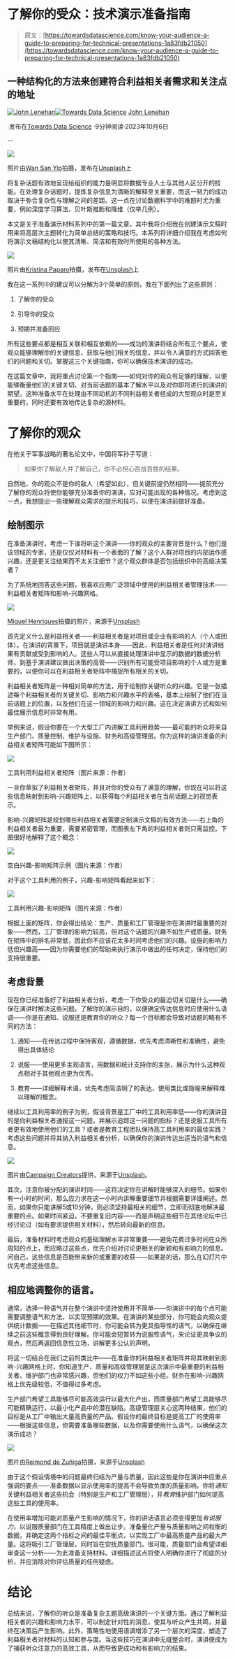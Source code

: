 # 了解你的受众：技术演示准备指南

> 原文：[https://towardsdatascience.com/know-your-audience-a-guide-to-preparing-for-technical-presentations-1a83fdb21050](https://towardsdatascience.com/know-your-audience-a-guide-to-preparing-for-technical-presentations-1a83fdb21050)

## 一种结构化的方法来创建符合利益相关者需求和关注点的地址

[](https://medium.com/@john_lenehan?source=post_page-----1a83fdb21050--------------------------------)[![John Lenehan](../Images/addeeb0bacca7ddec928aa12c2a4fc53.png)](https://medium.com/@john_lenehan?source=post_page-----1a83fdb21050--------------------------------)[](https://towardsdatascience.com/?source=post_page-----1a83fdb21050--------------------------------)[![Towards Data Science](../Images/a6ff2676ffcc0c7aad8aaf1d79379785.png)](https://towardsdatascience.com/?source=post_page-----1a83fdb21050--------------------------------) [John Lenehan](https://medium.com/@john_lenehan?source=post_page-----1a83fdb21050--------------------------------)

·发布在[Towards Data Science](https://towardsdatascience.com/?source=post_page-----1a83fdb21050--------------------------------) ·9分钟阅读·2023年10月6日

--

![](../Images/6b0cce8849cd40f4e0bcdb4e3581ed18.png)

照片由[Wan San Yip](https://unsplash.com/@wansan_99?utm_source=medium&utm_medium=referral)拍摄，发布在[Unsplash](https://unsplash.com/?utm_source=medium&utm_medium=referral)上

将复杂话题有效地呈现给组织的能力是明显将数据专业人士与其他人区分开的技能。在处理复杂话题时，提炼复杂信息为清晰的解释至关重要，而这一努力的成功取决于弥合复杂性与理解之间的差距。这一点在讨论数据科学中的难题时尤为重要，例如深度学习算法、贝叶斯推断和降维（仅举几例）。

本文是关于准备演示材料系列中的第一篇文章，其中我将介绍我在创建演示文稿时用来将高层次主题转化为简单总结的策略和技巧。本系列将详细介绍我在考虑如何将演示文稿结构化以使其清晰、简洁和有效时所使用的各种方法。

![](../Images/8be676ea5cb1b7722a6928b072d0944d.png)

照片由[Kristina Paparo](https://unsplash.com/@krispaparo?utm_source=medium&utm_medium=referral)拍摄，发布在[Unsplash](https://unsplash.com/?utm_source=medium&utm_medium=referral)上

我在这一系列中的建议可以分解为3个简单的原则，我在下面列出了这些原则：

1.  了解你的受众

1.  引导你的受众

1.  预期并准备回应

所有这些要点都是相互关联和相互依赖的——成功的演讲将结合所有三个要点，使观众能够理解你的关键信息，获取与他们相关的信息，并以令人满意的方式回答他们的问题和关切。掌握这三个关键指南，你可以确保技术演讲的成功。

在这篇文章中，我将重点讨论第一个指南——如何对你的观众有足够的理解，以便能够衡量他们的关键关切、对当前话题的基本了解水平以及对你即将进行的演讲的期望。这种准备水平在处理由不同动机的不同利益相关者组成的大型观众时是至关重要的，同时还要有效地传达复杂的源材料。

# 了解你的观众

在他关于军事战略的著名论文中，中国将军孙子写道：

> 如果你了解敌人并了解自己，你不必担心百战百胜的结果。

自然地，你的观众不是你的敌人（希望如此），但关键前提仍然相同——提前充分了解你的观众将使你能够充分准备你的演讲，应对可能出现的各种情况。考虑到这一点，我想提出一些理解观众需求的提示和技巧，以便在演讲前做好准备。

## 绘制图示

在准备演讲时，考虑一下谁将听这个演讲——你的观众的主要背景是什么？他们是该领域的专家，还是仅仅对材料有一个表面的了解？这个人群对项目的内部运作感兴趣，还是更关注结果而不太关注细节？这个观众群体是否包括组织中的高级决策者？

为了系统地回答这些问题，我喜欢应用广泛领域中使用的利益相关者管理技术——利益相关者矩阵和影响-兴趣网格。

![](../Images/055f8e5331bcf9e706b0b77484a03feb.png)

[Miguel Henriques](https://unsplash.com/@miguel_photo?utm_source=medium&utm_medium=referral)拍摄的照片，来源于[Unsplash](https://unsplash.com/?utm_source=medium&utm_medium=referral)

首先定义什么是利益相关者——利益相关者是对项目或企业有影响的人（个人或团体）。在演讲的背景下，项目就是演讲本身——因此，利益相关者是任何对演讲结果有贡献或受到影响的人。这些人可以从直接处理演讲中显示的数据的数据分析师，到基于演讲建议做出决策的高管——识别所有可能受项目影响的个人或方是重要的，以便你可以在利益相关者矩阵中捕捉所有相关的关切。

利益相关者矩阵是一种相对简单的方法，用于绘制你关键听众的兴趣。它是一张描述每个利益相关者的关键关切、影响力和兴趣水平的表格，基本上绘制了他们在当前话题上的位置，以及他们在这一领域的影响力和兴趣。这在决定演讲方式和如何最佳展示信息时非常有用。

举例来说，假设你要在一个大型工厂内讲解工具利用趋势——最可能的听众将来自生产部门、质量控制、维护与设施、财务和高级管理层。你为这样的演讲准备的利益相关者矩阵可能如下图所示：

![](../Images/a93a75e1bb44971a02cb14a40c5d30df.png)

工具利用利益相关者矩阵（图片来源：作者）

一旦你草拟了利益相关者矩阵，并且对你的受众有了满意的理解，你现在可以将这些信息映射到影响-兴趣矩阵上，以获得每个利益相关者在当前话题上的视觉表示。

影响-兴趣矩阵是规划哪些利益相关者需要定制演示文稿的有效方法——右上角的利益相关者最为重要，需要紧密管理，而图表左下角的利益相关者则只需监控。下图很好地解释了这个概念：

![](../Images/b036dcfb53758e0e1f7194b26b2acc47.png)

空白兴趣-影响矩阵示例（图片来源：作者）

对于这个工具利用的例子，兴趣-影响矩阵看起来如下：

![](../Images/2ea9bf6d98c038d86ceeebeecce3d7d7.png)

工具利用兴趣-影响矩阵（图片来源：作者）

根据上面的矩阵，你会得出结论：生产、质量和工厂管理是你在演讲时最重要的对象——然而，工厂管理的影响力较高，但对这个话题的兴趣不如生产或质量。财务在矩阵中的排名非常低，因此你不应该花太多时间考虑他们的兴趣。设施的影响力低但兴趣高——因为你需要他们的帮助来执行演示中做出的任何决定，保持他们的支持很重要。

## 考虑背景

现在你已经准备好了利益相关者分析，考虑一下你受众的最迫切关切是什么——确保在演讲时解决这些问题。了解你的演示目的，以便确定传达信息时应使用什么语调——你是在通知、说服还是教育你的听众？每一个目标都会导致对话题的略有不同的方法：

1.  通知——在传达过程中保持客观，遵循数据，优先考虑清晰性和准确性，避免得出具体结论

1.  说服——使用更多主观语言，用数据和统计支持你的主张，展示为什么这种观点相对于其他观点更为优秀。

1.  教育——详细解释术语，优先考虑简洁明了的表达，使用类比或隐喻来解释难以理解的概念。

继续以工具利用率的例子为例，假设背景是工厂中的工具利用率低——你的演讲目的是向利益相关者通报这一问题，并展示追踪这一问题的指标？还是说服工具所有者更有效地使用他们的工具？或者是教育工程团队保持高工具利用率的最佳实践？考虑这些问题并将其纳入利益相关者分析，以确保你的演讲传达出适当的语气和信息。

![](../Images/c8ebb761a197d7856b0b7ba5d3a4be0c.png)

图片由[Campaign Creators](https://unsplash.com/@campaign_creators?utm_source=medium&utm_medium=referral)提供，来源于[Unsplash](https://unsplash.com/?utm_source=medium&utm_medium=referral)。

其次，注意你被分配的演讲时间——这将决定你在讲解时能够深入的细节。如果你有一小时的时间，那么应力求在这一小时内讲解重要细节并根据需要详细阐述。然而，如果你只能讲解5或10分钟，则必须坚持最相关的细节，立即而彻底地解决最重要的点。如果时间紧迫，不要重复旧内容——而是声明这些细节在其他论坛中已经讨论过（如有要求提供相关材料），然后转向最新的信息。

最后，准备材料时考虑观众的基础理解水平非常重要——避免花费过多时间在众所周知的点上，而应略过这些点，优先介绍对讨论更相关的新颖和有影响力的信息。问自己，这些信息是否能带来新的或重要的收获——如果是的话，那么在幻灯片中优先考虑这些信息。

## 相应地调整你的语言。

通常，选择一种语气并在整个演讲中坚持使用并不简单——你演讲中的每个点可能需要调整语气和方法，以实现预期的效果。在演讲的某些部分，你可能会向观众提供统计数据——在描述其他细节时，你可能会转为更具指导性的语气，以确保在继续之前这些概念得到良好理解。你可能会短暂转为说服性语气，来论证更具争议的观点，然后再返回信息性立场，讲解更多公认的声明。

将这一切结合在我们之前的类比中——在准备你的利益相关者矩阵并将其映射到影响-兴趣网格上时，你知道生产、质量和高级管理层是这次演示中最重要的利益相关者。维护部门也非常感兴趣，但他们的权力不如这些小组。财务在影响-兴趣网格上优先级较低，不值得过多考虑。

生产部门希望工具能够尽可能高效运行以最大化产出，而质量部门希望工具能够尽可能精确运行，以最小化产品中的潜在缺陷。高级管理层关心这两种结果，他们的目标是从工厂中输出大量高质量的产品。假设你的最终目标是提高工厂的使用率——根据这些信息，你需要准备哪些数据，以及你需要使用什么语气，以确保这次演示成功？

![](../Images/94e3401d58d23e3ea6dd62c664c0b2ae.png)

图片由[Reimond de Zuñiga](https://unsplash.com/@reimond_21?utm_source=medium&utm_medium=referral)拍摄，来源于[Unsplash](https://unsplash.com/?utm_source=medium&utm_medium=referral)

由于这个假设情境中的问题最终归结为产量与质量，因此这些是你在演讲中应重点强调的要点——准备数据以显示使用率的提高不会导致负面的质量影响。你将*通知*关键利益相关者这些机会（特别是生产和工厂管理层），并*教育*维护部门如何提高这些工具的使用率。

在使用率增加可能对质量产生影响的情况下，你的讲话语言必须变得更加*有说服力*，以说服质量部门在工具精度上做出让步。准备量化产量与质量影响之间权衡的数据，并确定这两个指标之间的最佳平衡点，以实现工厂中最高质量产品的最大产量。这将吸引工厂管理层，同时旨在安抚质量部门。很可能，质量部门会希望详细审查这一分析——为此准备支持材料。详细描述这点将使人明确你进行了彻底的分析，并应消除对你评估质量的任何疑虑。

# 结论

总结来说，了解你的听众是准备复杂主题高级演讲的一个关键方面。通过了解利益相关者的兴趣和影响力水平，可以制定针对性的消息，使其与听众产生共鸣，并最终在决策后产生影响。此外，策略性地使用语调增添了另一个层次的深度，塑造了利益相关者对材料的认知和参与度。当这些技巧在演讲中无缝整合时，演讲便成为了捕获听众注意力的高效工具，从而导致更成功和有影响力的结果。
